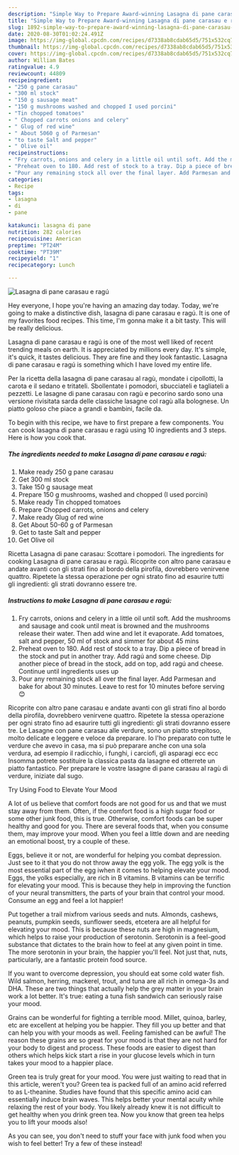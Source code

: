 ```yaml
---
description: "Simple Way to Prepare Award-winning Lasagna di pane carasau e ragú"
title: "Simple Way to Prepare Award-winning Lasagna di pane carasau e ragú"
slug: 1892-simple-way-to-prepare-award-winning-lasagna-di-pane-carasau-e-ragu
date: 2020-08-30T01:02:24.491Z
image: https://img-global.cpcdn.com/recipes/d7338ab8cdab65d5/751x532cq70/lasagna-di-pane-carasau-e-ragu-recipe-main-photo.jpg
thumbnail: https://img-global.cpcdn.com/recipes/d7338ab8cdab65d5/751x532cq70/lasagna-di-pane-carasau-e-ragu-recipe-main-photo.jpg
cover: https://img-global.cpcdn.com/recipes/d7338ab8cdab65d5/751x532cq70/lasagna-di-pane-carasau-e-ragu-recipe-main-photo.jpg
author: William Bates
ratingvalue: 4.9
reviewcount: 44809
recipeingredient:
- "250 g pane carasau"
- "300 ml stock"
- "150 g sausage meat"
- "150 g mushrooms washed and chopped I used porcini"
- "Tin chopped tomatoes"
- " Chopped carrots onions and celery"
- " Glug of red wine"
- " About 5060 g of Parmesan"
- "to taste Salt and pepper"
- " Olive oil"
recipeinstructions:
- "Fry carrots, onions and celery in a little oil until soft. Add the mushrooms and sausage and cook until meat is browned and the mushrooms release their water. Then add wine and let it evaporate. Add tomatoes, salt and pepper, 50 ml of stock and simmer for about 45 mins"
- "Preheat oven to 180. Add rest of stock to a tray. Dip a piece of bread in the stock and put in another tray. Add ragú and some cheese. Dip another piece of bread in the stock, add on top, add ragú and cheese. Continue until ingredients uses up"
- "Pour any remaining stock all over the final layer. Add Parmesan and bake for about 30 minutes. Leave to rest for 10 minutes before serving 😊"
categories:
- Recipe
tags:
- lasagna
- di
- pane

katakunci: lasagna di pane 
nutrition: 282 calories
recipecuisine: American
preptime: "PT24M"
cooktime: "PT39M"
recipeyield: "1"
recipecategory: Lunch

---
```



![Lasagna di pane carasau e ragú](https://img-global.cpcdn.com/recipes/d7338ab8cdab65d5/751x532cq70/lasagna-di-pane-carasau-e-ragu-recipe-main-photo.jpg)

Hey everyone, I hope you're having an amazing day today. Today, we're going to make a distinctive dish, lasagna di pane carasau e ragú. It is one of my favorites food recipes. This time, I'm gonna make it a bit tasty. This will be really delicious.

Lasagna di pane carasau e ragú is one of the most well liked of recent trending meals on earth. It is appreciated by millions every day. It's simple, it's quick, it tastes delicious. They are fine and they look fantastic. Lasagna di pane carasau e ragú is something which I have loved my entire life.

Per la ricetta della lasagna di pane carasau al ragù, mondate i cipollotti, la carota e il sedano e tritateli. Sbollentate i pomodori, sbucciateli e tagliateli a pezzetti. Le lasagne di pane carasau con ragù e pecorino sardo sono una versione rivisitata sarda delle classiche lasagne col ragù alla bolognese. Un piatto goloso che piace a grandi e bambini, facile da.


To begin with this recipe, we have to first prepare a few components. You can cook lasagna di pane carasau e ragú using 10 ingredients and 3 steps. Here is how you cook that.

<!--inarticleads1-->

##### The ingredients needed to make Lasagna di pane carasau e ragú:

1. Make ready 250 g pane carasau
1. Get 300 ml stock
1. Take 150 g sausage meat
1. Prepare 150 g mushrooms, washed and chopped (I used porcini)
1. Make ready Tin chopped tomatoes
1. Prepare  Chopped carrots, onions and celery
1. Make ready  Glug of red wine
1. Get  About 50-60 g of Parmesan
1. Get to taste Salt and pepper
1. Get  Olive oil


Ricetta Lasagna di pane carasau: Scottare i pomodori. The ingredients for cooking Lasagna di pane carasau e ragú. Ricoprite con altro pane carasau e andate avanti con gli strati fino al bordo della pirofila, dovrebbero venirvene quattro. Ripetete la stessa operazione per ogni strato fino ad esaurire tutti gli ingredienti: gli strati dovranno essere tre. 

<!--inarticleads2-->

##### Instructions to make Lasagna di pane carasau e ragú:

1. Fry carrots, onions and celery in a little oil until soft. Add the mushrooms and sausage and cook until meat is browned and the mushrooms release their water. Then add wine and let it evaporate. Add tomatoes, salt and pepper, 50 ml of stock and simmer for about 45 mins
1. Preheat oven to 180. Add rest of stock to a tray. Dip a piece of bread in the stock and put in another tray. Add ragú and some cheese. Dip another piece of bread in the stock, add on top, add ragú and cheese. Continue until ingredients uses up
1. Pour any remaining stock all over the final layer. Add Parmesan and bake for about 30 minutes. Leave to rest for 10 minutes before serving 😊


Ricoprite con altro pane carasau e andate avanti con gli strati fino al bordo della pirofila, dovrebbero venirvene quattro. Ripetete la stessa operazione per ogni strato fino ad esaurire tutti gli ingredienti: gli strati dovranno essere tre. Le Lasagne con pane carasau alle verdure, sono un piatto strepitoso, molto delicate e leggere e veloce da preparare. Io l&#39;ho preparato con tutte le verdure che avevo in casa, ma si può preparare anche con una sola verdura, ad esempio il radicchio, i funghi, i carciofi, gli asparagi ecc ecc Insomma potrete sostituire la classica pasta da lasagne ed otterrete un piatto fantastico. Per preparare le vostre lasagne di pane carasau al ragù di verdure, iniziate dal sugo. 

Try Using Food to Elevate Your Mood


A lot of us believe that comfort foods are not good for us and that we must stay away from them. Often, if the comfort food is a high sugar food or some other junk food, this is true. Otherwise, comfort foods can be super healthy and good for you. There are several foods that, when you consume them, may improve your mood. When you feel a little down and are needing an emotional boost, try a couple of these.

Eggs, believe it or not, are wonderful for helping you combat depression. Just see to it that you do not throw away the egg yolk. The egg yolk is the most essential part of the egg iwhen it comes to helping elevate your mood. Eggs, the yolks especially, are rich in B vitamins. B vitamins can be terrific for elevating your mood. This is because they help in improving the function of your neural transmitters, the parts of your brain that control your mood. Consume an egg and feel a lot happier!

Put together a trail mixfrom various seeds and nuts. Almonds, cashews, peanuts, pumpkin seeds, sunflower seeds, etcetera are all helpful for elevating your mood. This is because these nuts are high in magnesium, which helps to raise your production of serotonin. Serotonin is a feel-good substance that dictates to the brain how to feel at any given point in time. The more serotonin in your brain, the happier you'll feel. Not just that, nuts, particularly, are a fantastic protein food source.

If you want to overcome depression, you should eat some cold water fish. Wild salmon, herring, mackerel, trout, and tuna are all rich in omega-3s and DHA. These are two things that actually help the grey matter in your brain work a lot better. It's true: eating a tuna fish sandwich can seriously raise your mood. 

Grains can be wonderful for fighting a terrible mood. Millet, quinoa, barley, etc are excellent at helping you be happier. They fill you up better and that can help you with your moods as well. Feeling famished can be awful! The reason these grains are so great for your mood is that they are not hard for your body to digest and process. These foods are easier to digest than others which helps kick start a rise in your glucose levels which in turn takes your mood to a happier place.

Green tea is truly great for your mood. You were just waiting to read that in this article, weren't you? Green tea is packed full of an amino acid referred to as L-theanine. Studies have found that this specific amino acid can essentially induce brain waves. This helps better your mental acuity while relaxing the rest of your body. You likely already knew it is not difficult to get healthy when you drink green tea. Now you know that green tea helps you to lift your moods also!

As you can see, you don't need to stuff your face with junk food when you wish to feel better! Try a few of these instead!

